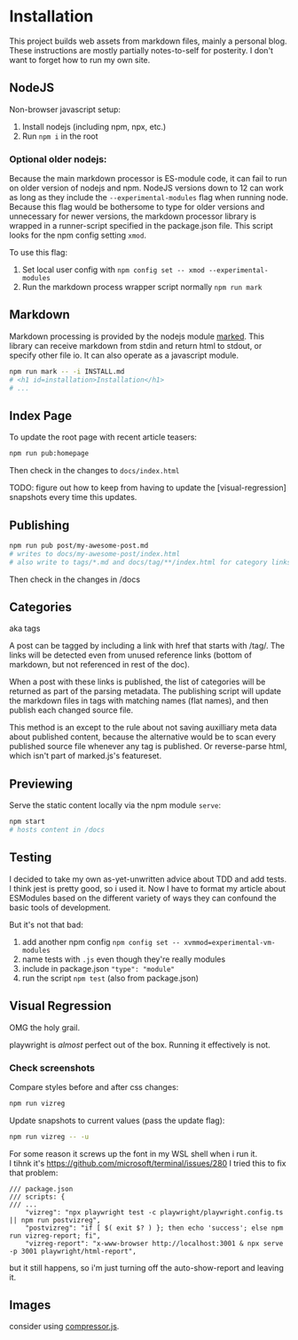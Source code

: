 Installation
============

This project builds web assets from markdown files, mainly a personal blog.
These instructions are mostly partially notes-to-self for posterity.  I don't
want to forget how to run my own site.

NodeJS
------
Non-browser javascript setup:
1. Install nodejs (including npm, npx, etc.)
2. Run `npm i` in the root

### Optional older nodejs:
Because the main markdown processor is ES-module code, it can fail to run on
older version of nodejs and npm.  NodeJS versions down to 12 can work as long
as they include the `--experimental-modules` flag when running node.  Because
this flag would be bothersome to type for older versions and unnecessary for
newer versions, the markdown processor library is wrapped in a runner-script
specified in the package.json file.  This script looks for the npm config
setting `xmod`.

To use this flag:
1. Set local user config with `npm config set -- xmod --experimental-modules`
2. Run the markdown process wrapper script normally `npm run mark`

Markdown
--------
Markdown processing is provided by the nodejs module [marked].  This library 
can receive markdown from stdin and return html to stdout, or specify other 
file io.  It can also operate as a javascript module.

```bash
npm run mark -- -i INSTALL.md
# <h1 id=installation>Installation</h1>
# ...
```

Index Page
----------

To update the root page with recent article teasers:

```bash
npm run pub:homepage
```

Then check in the changes to `docs/index.html`

TODO: figure out how to keep from having to update the [visual-regression]
snapshots every time this updates.

Publishing
----------
```bash
npm run pub post/my-awesome-post.md
# writes to docs/my-awesome-post/index.html
# also write to tags/*.md and docs/tag/**/index.html for category links starting with /tag
```
Then check in the changes in /docs

Categories
----------

aka tags

A post can be tagged by including a link with href that starts with /tag/.  The links
will be detected even from unused reference links (bottom of markdown, but not referenced
in rest of the doc).

When a post with these links is published, the list of categories will be returned as
part of the parsing metadata.  The publishing script will update the markdown files in
tags with matching names (flat names), and then publish each changed source file.

This method is an except to the rule about not saving auxilliary meta data about 
published content, because the alternative would be to scan every published source file
whenever any tag is published.  Or reverse-parse html, which isn't part of marked.js's
featureset.

Previewing
----------
Serve the static content locally via the npm module `serve`:
```bash
npm start
# hosts content in /docs
```

Testing
-------
I decided to take my own as-yet-unwritten advice about TDD and add tests.  I
think jest is pretty good, so i used it.  Now I have to format my article 
about ESModules based on the different variety of ways they can confound the
basic tools of development.

But it's not that bad:
1. add another npm config `npm config set -- xvmmod=experimental-vm-modules`
2. name tests with `.js` even though they're really modules
3. include in package.json `"type": "module"`
4. run the script `npm test` (also from package.json)

Visual Regression
-----------------
OMG the holy grail.

playwright is _almost_ perfect out of the box.  Running it effectively is not.

### Check screenshots

Compare styles before and after css changes:
```bash
npm run vizreg
```

Update snapshots to current values (pass the update flag):
```bash
npm run vizreg -- -u
```

For some reason it screws up the font in my WSL shell when i run it.  
I tihnk it's https://github.com/microsoft/terminal/issues/280
I tried this to fix that problem:

```
/// package.json
/// scripts: {
/// ...
    "vizreg": "npx playwright test -c playwright/playwright.config.ts || npm run postvizreg",
    "postvizreg": "if [ $( exit $? ) }; then echo 'success'; else npm run vizreg-report; fi",
    "vizreg-report": "x-www-browser http://localhost:3001 & npx serve -p 3001 playwright/html-report",

```

but it still happens, so i'm just turning off the auto-show-report and leaving it.

Images
------
consider using [compressor.js].


[marked]: https://marked.js.org/ "Marked - markdown processor for javascript"
[compressor.js]: https://fengyuanchen.github.io/compressorjs/ "compressor.js - javascript image compressor"
